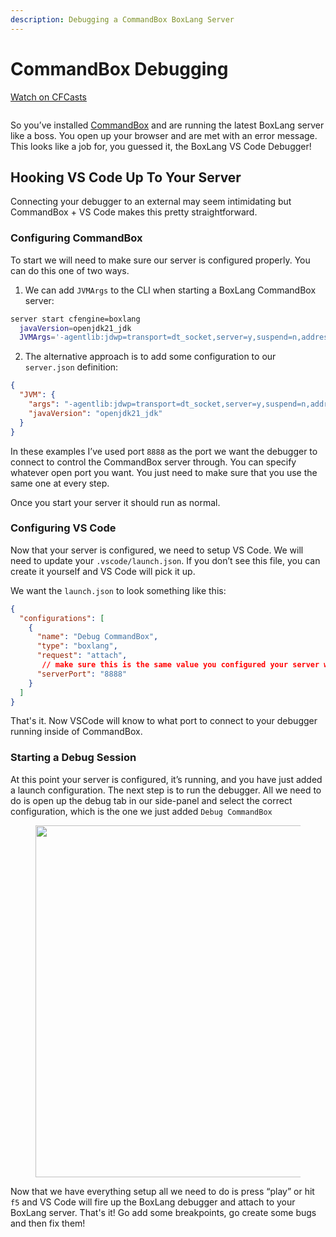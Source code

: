 ```yaml
---
description: Debugging a CommandBox BoxLang Server
---
```


# CommandBox Debugging

[Watch on CFCasts](https://boktoks.seeandplaymode.com/boxtoks/view/boxlang-docs-dc-0048)

<figure><img src="../../../.gitbook/assets/commandbox.png" alt=""><figcaption></figcaption></figure>

So you’ve installed [CommandBox](../../running-boxlang/commandbox.md) and are running the latest BoxLang server like a boss. You open up your browser and are met with an error message. This looks like a job for, you guessed it, the BoxLang VS Code Debugger!

## Hooking VS Code Up To Your Server

Connecting your debugger to an external may seem intimidating but CommandBox + VS Code makes this pretty straightforward.

### Configuring CommandBox

To start we will need to make sure our server is configured properly. You can do this one of two ways.

1. We can add `JVMArgs` to the CLI when starting a BoxLang CommandBox server:

```bash
server start cfengine=boxlang 
  javaVersion=openjdk21_jdk 
  JVMArgs='-agentlib:jdwp=transport=dt_socket,server=y,suspend=n,address=8888'
```

2. The alternative approach is to add some configuration to our `server.json` definition:

```json
{
  "JVM": {
    "args": "-agentlib:jdwp=transport=dt_socket,server=y,suspend=n,address=8888",
    "javaVersion": "openjdk21_jdk"
  }
}
```

In these examples I’ve used port `8888` as the port we want the debugger to connect to control the CommandBox server through. You can specify whatever open port you want. You just need to make sure that you use the same one at every step.

Once you start your server it should run as normal.

### Configuring VS Code

Now that your server is configured, we need to setup VS Code. We will need to update your `.vscode/launch.json`. If you don’t see this file, you can create it yourself and VS Code will pick it up.

We want the `launch.json` to look something like this:

```json
{
  "configurations": [
    {
      "name": "Debug CommandBox",
      "type": "boxlang",
      "request": "attach",
       // make sure this is the same value you configured your server with            
      "serverPort": "8888"
    }
  ]
}
```

That's it.  Now VSCode will know to what port to connect to your debugger running inside of CommandBox.

### Starting a Debug Session

At this point your server is configured, it’s running, and you have just added a launch configuration. The next step is to run the debugger. All we need to do is open up the debug tab in our side-panel and select the correct configuration, which is the one we just added `Debug CommandBox`

<figure><img src="../../../.gitbook/assets/image (31).png" alt="" width="563"><figcaption></figcaption></figure>

Now that we have everything setup all we need to do is press “play” or hit `f5` and VS Code will fire up the BoxLang debugger and attach to your BoxLang server.  That's it!  Go add some breakpoints, go create some bugs and then fix them!
